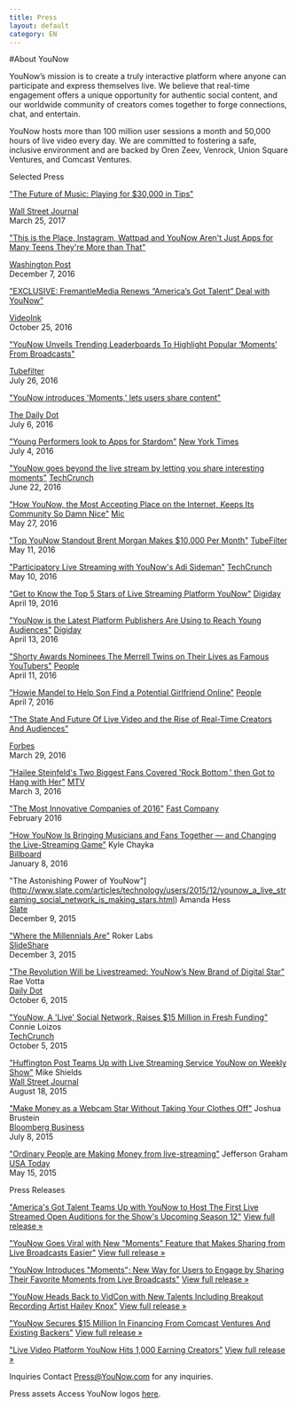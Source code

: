 ```yaml
---
title: Press
layout: default
category: EN
---
```

#About YouNow

YouNow’s mission is to create a truly interactive platform where anyone can participate and express themselves live. We believe that real-time engagement offers a unique opportunity for authentic social content, and our worldwide community of creators comes together to forge connections, chat, and entertain.

YouNow hosts more than 100 million user sessions a month and 50,000 hours of live video every day. We are committed to fostering a safe, inclusive environment and are backed by Oren Zeev, Venrock, Union Square Ventures, and Comcast Ventures.


Selected Press

["The Future of Music: Playing for $30,000 in Tips"](https://www.wsj.com/articles/live-streaming-music-to-fans-on-smartphones-is-a-pretty-good-gig-1490443203?emailToken=JRrydvl+Z3SQhtMxa8w41UMlK7IUEeKAQ1LRIzXPJ1PNvznJpqevzqMuwtyx5HiqTFxm/9AD6WMkADzKxWMvRNWch6Ju1FijfHUYoZDLlFTXaxyHwBXQJbE=)


[Wall Street Journal](https://www.wsj.com/articles/live-streaming-music-to-fans-on-smartphones-is-a-pretty-good-gig-1490443203?emailToken=JRrydvl+Z3SQhtMxa8w41UMlK7IUEeKAQ1LRIzXPJ1PNvznJpqevzqMuwtyx5HiqTFxm/9AD6WMkADzKxWMvRNWch6Ju1FijfHUYoZDLlFTXaxyHwBXQJbE=)  
  March 25, 2017

["This is the Place, Instagram, Wattpad and YouNow Aren't Just Apps for Many Teens They're More than That"](http://www.washingtonpost.com/sf/style/2016/12/07/instagram-wattpad-and-younow-arent-just-apps-for-many-teens-theyre-more-than-that/)


[Washington Post](http://www.washingtonpost.com/sf/style/2016/12/07/instagram-wattpad-and-younow-arent-just-apps-for-many-teens-theyre-more-than-that/)  
  December 7, 2016



["EXCLUSIVE: FremantleMedia Renews “America’s Got Talent” Deal with YouNow"](https://thevideoink.com/exclusive-fremantle-renew-americas-got-talent-deal-with-younow-4f0e83546a62#.mgy96yj64)


[VideoInk](https://thevideoink.com/exclusive-fremantle-renew-americas-got-talent-deal-with-younow-4f0e83546a62#.mgy96yj64)  
  October 25, 2016


["YouNow Unveils Trending Leaderboards To Highlight Popular ‘Moments’ From Broadcasts"](http://www.tubefilter.com/2016/07/26/younow-trending-leaderboards-popular-moments/) 

 [Tubefilter](http://www.tubefilter.com/2016/07/26/younow-trending-leaderboards-popular-moments/)  
  July 26, 2016
  
["YouNow introduces 'Moments,' lets users share content"](http://www.dailydot.com/upstream/younow-moments-livestream/)
  
[The Daily Dot](http://www.dailydot.com/upstream/younow-moments-livestream/)  
July 6, 2016


["Young Performers look to Apps for Stardom"](https://http://www.nytimes.com/2016/07/05/business/media/young-performers-look-to-apps-for-stardom.html)
[New York Times](https://http://www.nytimes.com/2016/07/05/business/media/young-performers-look-to-apps-for-stardom.html)  
July 4, 2016

["YouNow goes beyond the live stream by letting you share interesting moments"](https://techcrunch.com/2016/06/22/younow-goes-beyond-the-live-stream-as-it-now-lets-you-share-interesting-moments/)
[TechCrunch](https://techcrunch.com/2016/06/22/younow-goes-beyond-the-live-stream-as-it-now-lets-you-share-interesting-moments/)  
June 22, 2016

["How YouNow, the Most Accepting Place on the Internet, Keeps Its Community So Damn Nice"](https://mic.com/articles/144671/inside-younow-where-cool-teens-livestream-now#.zGs7zx2SN)
[Mic](https://mic.com/articles/144671/inside-younow-where-cool-teens-livestream-now#.zGs7zx2SN)  
May 27, 2016

["Top YouNow Standout Brent Morgan Makes $10,000 Per Month"](http://www.tubefilter.com/2016/05/11/brent-morgan-younow/?mc_cid=2206479add&mc_eid=218209051e)
[TubeFilter](http://www.tubefilter.com/2016/05/11/brent-morgan-younow/?mc_cid=2206479add&mc_eid=218209051e)  
May 11, 2016

["Participatory Live Streaming with YouNow's Adi Sideman"](http://www.techcrunch.com/video/participatory-live-streaming-with-younows-adi-sideman/519622218/)
[TechCrunch](http://www.techcrunch.com/video/participatory-live-streaming-with-younows-adi-sideman/519622218/)  
May 10, 2016

["Get to Know the Top 5 Stars of Live Streaming Platform YouNow"](http://digiday.com/brands/get-know-5-top-influencers-live-streaming-platform-younow/)
[Digiday](http://digiday.com/brands/get-know-5-top-influencers-live-streaming-platform-younow/)  
April 19, 2016

["YouNow is the Latest Platform Publishers Are Using to Reach Young Audiences"](http://digiday.com/publishers/facebook-live-refinery29-huffpost-others-reaching-young-audiences-younow/)
[Digiday](http://digiday.com/publishers/facebook-live-refinery29-huffpost-others-reaching-young-audiences-younow/)  
April 13, 2016

["Shorty Awards Nominees The Merrell Twins on Their Lives as Famous YouTubers"](http://www.people.com/article/merrell-twins-shorty-awards-nominees)
[People](http://www.people.com/article/merrell-twins-shorty-awards-nominees)  
April 11, 2016

["Howie Mandel to Help Son Find a Potential Girlfriend Online"](http://www.people.com/article/howie-mandel-son-alex-live-stream-dates)
[People](http://www.people.com/article/howie-mandel-son-alex-live-stream-dates)  
April 7, 2016

["The State And Future Of Live Video and the Rise of Real-Time Creators And Audiences"](http://www.forbes.com/sites/briansolis/2016/03/29/the-state-and-future-of-live-video-creators-and-real-time-audiences/#17723bc55884)


[Forbes](http://www.forbes.com/sites/briansolis/2016/03/29/the-state-and-future-of-live-video-creators-and-real-time-audiences/#17723bc558844)  
  March 29, 2016


["Hailee Steinfeld's Two Biggest Fans Covered 'Rock Bottom,' then Got to Hang with Her"](http://www.mtv.com/news/2749180/hailee-steinfeld-fan-cover-rock-bottom/)
[MTV](http://www.mtv.com/news/2749180/hailee-steinfeld-fan-cover-rock-bottom/)  
March 3, 2016

["The Most Innovative Companies of 2016"](http://www.fastcompany.com/most-innovative-companies/sectors/social-media)
[Fast Company](http://www.fastcompany.com/most-innovative-companies/sectors/social-media)  
February 2016

["How YouNow Is Bringing Musicians and Fans Together — and Changing the Live-Streaming Game"](http://www.billboard.com/articles/business/6836149/younow-music-live-streaming-adi-sideman-hailey-knox)
Kyle Chayka  
[Billboard](http://www.billboard.com/articles/business/6836149/younow-music-live-streaming-adi-sideman-hailey-knox)  
January 8, 2016

"The Astonishing Power of YouNow"](http://www.slate.com/articles/technology/users/2015/12/younow_a_live_streaming_social_network_is_making_stars.html)
Amanda Hess  
[Slate](http://www.slate.com/articles/technology/users/2015/12/younow_a_live_streaming_social_network_is_making_stars.html)  
December 9, 2015

["Where the Millennials Are"](http://www.slideshare.net/rokerlabs/where-the-millennials-are-the-roker-labsdextro-younow-study-infographic)
Roker Labs  
[SlideShare](http://www.slideshare.net/rokerlabs/where-the-millennials-are-the-roker-labsdextro-younow-study-infographic)   
December 3, 2015  

["The Revolution Will be Livestreamed: YouNow’s New Brand of Digital Star"](http://www.dailydot.com/entertainment/younow-livestreaming-platform/)
Rae Votta  
[Daily Dot](http://www.dailydot.com/entertainment/younow-livestreaming-platform/)  
October 6, 2015  

["YouNow, A 'Live' Social Network, Raises $15 Million in Fresh Funding"](http://techcrunch.com/2015/10/05/younow-a-live-social-network-raises-15-million-in-fresh-funding/)
Connie Loizos   
[TechCrunch](http://techcrunch.com/2015/10/05/younow-a-live-social-network-raises-15-million-in-fresh-funding/)  
October 5, 2015


["Huffington Post Teams Up with Live Streaming Service YouNow on Weekly Show"](http://blogs.wsj.com/cmo/2015/08/18/huffington-post-teams-up-with-live-streaming-service-younow-on-weekly-show/)
Mike Shields   
[Wall Street Journal](http://blogs.wsj.com/cmo/2015/08/18/huffington-post-teams-up-with-live-streaming-service-younow-on-weekly-show/)  
August 18, 2015

["Make Money as a Webcam Star Without Taking Your Clothes Off"](http://www.bloomberg.com/news/articles/2015-07-08/make-money-as-a-webcam-star-without-taking-your-clothes-off)
Joshua Brustein  
[Bloomberg Business](http://www.bloomberg.com/news/articles/2015-07-08/make-money-as-a-webcam-star-without-taking-your-clothes-off)  
July 8, 2015  

["Ordinary People are Making Money from live-streaming"](http://www.usatoday.com/story/tech/2015/05/14/teens-flock-to-younow/27321135/)
Jefferson Graham  
[USA Today](http://www.usatoday.com/story/tech/2015/05/14/teens-flock-to-younow/27321135/)  
May 15, 2015

 

Press Releases


["America's Got Talent Teams Up with YouNow to Host The First Live Streamed Open Auditions for the Show's Upcoming Season 12"](http://www.prnewswire.com/news-releases/americas-got-talent-teams-up-with-younow-to-host-the-first-live-streamed-open-auditions-for-the-shows-upcoming-season-12-300350565.html)
[View full release &raquo;](http://www.prnewswire.com/news-releases/americas-got-talent-teams-up-with-younow-to-host-the-first-live-streamed-open-auditions-for-the-shows-upcoming-season-12-300350565.html)


["YouNow Goes Viral with New "Moments" Feature that Makes Sharing from Live Broadcasts Easier"](http://www.prnewswire.com/news-releases/younow-goes-viral-with-new-moments-feature-that-makes-sharing-from-live-broadcasts-easier-300304100.html)
[View full release &raquo;](http://www.prnewswire.com/news-releases/younow-goes-viral-with-new-moments-feature-that-makes-sharing-from-live-broadcasts-easier-300304100.html)

["YouNow Introduces "Moments"; New Way for Users to Engage by Sharing Their Favorite Moments from Live Broadcasts"](http://www.prnewswire.com/news-releases/younow-introduces-moments-new-way-for-users-to-engage-by-sharing-their-favorite-moments-from-live-broadcasts-300288506.html)
[View full release &raquo;](http://www.prnewswire.com/news-releases/younow-introduces-moments-new-way-for-users-to-engage-by-sharing-their-favorite-moments-from-live-broadcasts-300288506.html)

["YouNow Heads Back to VidCon with New Talents Including Breakout Recording Artist Hailey Knox"](http://www.prnewswire.com/news-releases/younow-heads-back-to-vidcon-with-new-talents-including-breakout-recording-artist-hailey-knox-300287732.html)
[View full release &raquo;](http://www.prnewswire.com/news-releases/younow-heads-back-to-vidcon-with-new-talents-including-breakout-recording-artist-hailey-knox-300287732.html)

["YouNow Secures $15 Million In Financing From Comcast Ventures And Existing Backers"](http://www.prnewswire.com/news-releases/younow-secures-15-million-in-financing-from-comcast-ventures-and-existing-backers-300153842.html)
[View full release &raquo;](http://www.prnewswire.com/news-releases/younow-secures-15-million-in-financing-from-comcast-ventures-and-existing-backers-300153842.html)

["Live Video Platform YouNow Hits 1,000 Earning Creators"](http://www.prnewswire.com/news-releases/live-video-platform-younow-hits-1000-earning-creators-300115324.html)
[View full release &raquo;](http://www.prnewswire.com/news-releases/live-video-platform-younow-hits-1000-earning-creators-300115324.html)

Inquiries
Contact [Press@YouNow.com](mailto:Press@YouNow.com) for any inquiries.


Press assets
Access YouNow logos [here](https://younowinc.box.com/s/r24zbpn3sg2etcljqi6eaop53opyj80p).


